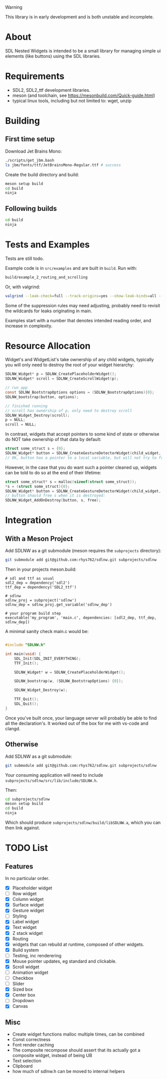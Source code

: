 
> [!WARNING]  
> This library is in early development and is both unstable and incomplete.

# About

SDL Nested Widgets is intended to be a small library for managing simple ui elements (like buttons) using the SDL libraries.

# Requirements

- SDL2, SDL2_ttf development libraries.
- meson (and toolchain, see https://mesonbuild.com/Quick-guide.html)
- typical linux tools, including but not limited to: wget, unzip

# Building

## First time setup

Download Jet Brains Mono:

```bash
./scripts/get_jbm.bash
ls jbm/fonts/ttf/JetBrainsMono-Regular.ttf # success
```

Create the build directory and build:

```bash
meson setup build
cd build
ninja
```

## Following builds

```bash
cd build
ninja
```

# Tests and Examples

Tests are still todo.

Example code is in `src/examples` and are built in `build`. Run with:

```bash
build/example_2_routing_and_scrolling
```

Or, with valgrind:

```bash
valgrind --leak-check=full --track-origins=yes --show-leak-kinds=all --gen-suppressions=all --suppressions=./suppress.valgrind build/example_2_routing_and_scrolling &> v.log
```

Some of the suppression rules may need adjusting, probably need to revisit the wildcards for leaks originating in main.

Examples start with a number that denotes intended reading order, and increase in complexity.

# Resource Allocation

Widget's and WidgetList's take ownership of any child widgets, typically you will only need to destroy the root of your widget hierarchy:

```c
SDLNW_Widget* p = SDLNW_CreatePlaceholderWidget();
SDLNW_Widget* scroll = SDLNW_CreateScrollWidget(p);

// run app
const SDLNW_BootstrapOptions options = (SDLNW_BootstrapOptions){0};
SDLNW_bootstrap(button, options);    

// finished running
// scroll has ownership of p, only need to destroy scroll
SDLNW_Widget_Destroy(scroll);
p = NULL;
scroll = NULL;
```

In contrast, widgets that accept pointers to some kind of state or otherwise do NOT take ownership of that data by default:

```c
struct some_struct s = {0};
SDLNW_Widget* button = SDLNW_CreateGestureDetectorWidget(child_widget, (SDLNW_GestureDetectorWidget_Options){.data=&s, .on_click=on_click});
// OK, button has a pointer to a local variable, but will not try to free
```

However, in the case that you do want such a pointer cleaned up, widgets can be told to do so at the end of their lifetime:

```c
struct some_struct* s = malloc(sizeof(struct some_struct));
*s = (struct some_struct){0};
SDLNW_Widget* button = SDLNW_CreateGestureDetectorWidget(child_widget, (SDLNW_GestureDetectorWidget_Options){.data=&s, .on_click=on_click});
// button should free s when it is destroyed:
SDLNW_Widget_AddOnDestroy(button, s, free);
```

# Integration

## With a Meson Project

Add SDLNW as a git submodule (meson requires the `subprojects` directory):

```bash
git submodule add git@github.com:rhys762/sdlnw.git subprojects/sdlnw
```

Then in your projects meson.build:

```meson
# sdl and ttf as usual
sdl2_dep = dependency('sdl2')
ttf_dep = dependency('SDL2_ttf')

# sdlnw
sdlnw_proj = subproject('sdlnw')
sdlnw_dep = sdlnw_proj.get_variable('sdlnw_dep')

# your program build step
executable('my_program', 'main.c', dependencies: [sdl2_dep, ttf_dep, sdlnw_dep])
```

A minimal sanity check main.c would be:

```c

#include "SDLNW.h"

int main(void) {
    SDL_Init(SDL_INIT_EVERYTHING);
    TTF_Init();

    SDLNW_Widget* w = SDLNW_CreatePlaceholderWidget();

    SDLNW_bootstrap(w, (SDLNW_BootstrapOptions) {0});

    SDLNW_Widget_Destroy(w);

    TTF_Quit();
    SDL_Quit();
}

```

Once you've built once, your language server will probably be able to find all the declaration's. It worked out of the box for me with vs-code and clangd.

## Otherwise

Add SDLNW as a git submodule:

```bash
git submodule add git@github.com:rhys762/sdlnw.git subprojects/sdlnw
```

Your consuming application will need to include `subprojects/sdlnw/src/lib/include/SDLNW.h`.

Then:
```bash
cd subprojects/sdlnw
meson setup build
cd build
ninja
```

Which should produce `subprojects/sdlnw/build/libSDLNW.a`, which you can then link against.

# TODO List

## Features

In no particular order.

- [x] Placeholder widget
- [ ] Row widget
- [x] Column widget
- [x] Surface widget
- [x] Gesture widget
- [ ] Styling
- [x] Label widget
- [x] Text widget
- [x] Z stack widget
- [x] Routing
- [x] widgets that can rebuild at runtime, composed of other widgets.
- [x] Build system
- [ ] Testing, inc renderering
- [x] Mouse pointer updates, eg standard and clickable.
- [x] Scroll widget
- [ ] Animation widget
- [ ] Checkbox
- [ ] Slider
- [x] Sized box
- [x] Center box
- [ ] Dropdown
- [x] Canvas

## Misc

- Create widget functions malloc multiple times, can be combined
- Const correctness
- Font render caching
- The composite recompose should assert that its actually got a composite widget, instead of being UB
- Text selection
- Clipboard
- how much of sdlnw.h can be moved to internal helpers
